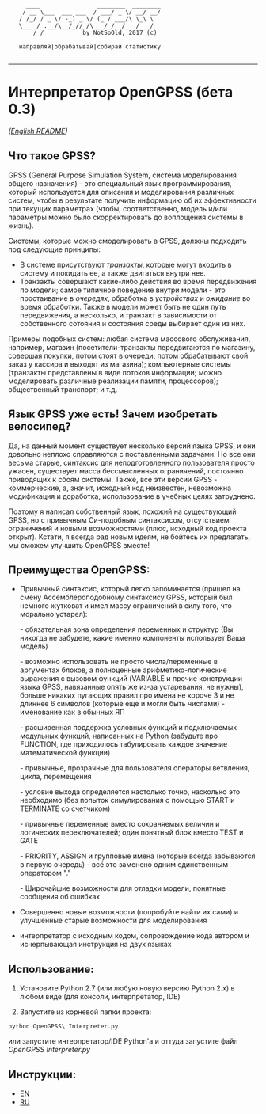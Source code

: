 ```
     ____                ________  ________
    / __ \___  ___ ___  / ___/ _ \/ __/ __/
   / /_/ / _ \/ -_) _ \/ (_ / ___/\ \_\ \
   \____/ .__/\__/_//_/\___/_/  /___/___/
       /_/           by NotSoOld, 2017 (c)
   
   направляй|обрабатывай|собирай статистику
          
```

---

# Интерпретатор OpenGPSS (бета 0.3)

*([English README](./README.md))*

## Что такое GPSS?

GPSS (General Purpose Simulаtion System, система моделирования общего назначения) - это специальный язык программирования, который используется для описания и моделирования различных систем, чтобы в результате получить информацию об их эффективности при текущих параметрах (чтобы, соответственно, модель и/или параметры можно было скорректировать до воплощения системы в жизнь).

Системы, которые можно смоделировать в GPSS, должны подходить под следующие принципы:
- В системе присутствуют *транзакты*, которые могут входить в систему и покидать ее, а также двигаться внутри нее.
- Транзакты совершают какие-либо действия во время передвижения по модели; самое типичное поведение внутри модели - это простаивание в *очередях*, обработка в *устройствах* и *ожидание* во время обработки. Также в модели может быть не один путь передвижения, а несколько, и транзакт в зависимости от собственного сотояния и состояния среды выбирает один из них.

Примеры подобных систем: любая система массового обслуживания, например, магазин (посетители-транзакты передвигаются по магазину, совершая покупки, потом стоят в очереди, потом обрабатывают свой заказ у кассира и выходят из магазина); компьютерные системы (транзакты представлены в виде потоков информации; можно моделировать различные реализации памяти, процессоров); общественный транспорт; и т.д.

## Язык GPSS уже есть! Зачем изобретать велосипед?

Да, на данный момент существует несколько версий языка GPSS, и они довольно неплохо справляются с поставленными задачами. Но все они весьма старые, синтаксис для неподготовленного пользователя просто ужасен, существует масса бессмысленных ограничений, постоянно приводящих к сбоям системы. Также, все эти версии GPSS - коммерческие, а, значит, исходный код неизвестен, невозможна модификация и доработка, использование в учебных целях затруднено.

Поэтому я написал собственный язык, похожий на существующий GPSS, но с привычным Си-подобным синтаксисом, отсутствием ограничений и новыми возможностями (плюс, исходный код проекта открыт). Кстати, я всегда рад новым идеям, не бойтесь их предлагать, мы сможем улучшить OpenGPSS вместе!

## Преимущества OpenGPSS:

- Привычный синтаксис, который легко запоминается (пришел на смену Ассемблероподобному синтаксису GPSS, который был немного жутковат и имел массу ограничений в силу того, что морально устарел):

	\- обязательная зона определения переменных и структур (Вы никогда не забудете, какие именно компоненты использует Ваша модель)
	
	\- возможно использовать не просто числа/переменные в аргументах блоков, а полноценные арифметико-логические выражения с вызовом функций (VARIABLE и прочие конструкции языка GPSS, навязанные опять же из-за устаревания, не нужны), больше никаких пугающих правил про имена не короче 3 и не длиннее 6 символов (которые еще и могли быть числами) - именование как в обычных ЯП
	
	\- расширенная поддержка условных функций и подключаемых модульных функций, написанных на Python (забудьте про FUNCTION, где приходилось табулировать каждое значение математической функции)
	
	\- привычные, прозрачные для пользователя операторы ветвления, цикла, перемещения
	
	\- условие выхода определяется настолько точно, насколько это необходимо (без попыток симулирования с помощью START и TERMINATE со счетчиком)
	
	\- привычные переменные вместо сохраняемых величин и логических переключателей; один понятный блок вместо TEST и GATE
	
	\- PRIORITY, ASSIGN и групповые имена (которые всегда забываются в первую очередь) - всё это заменено одним единственным оператором "."
	
	\- Широчайшие возможности для отладки модели, понятные сообщения об ошибках
	
- Совершенно новые возможности (попробуйте найти их сами) и улучшенные старые возможности для моделирования

- интерпретатор с исходным кодом, сопровождение кода автором и исчерпывающая инструкция на двух языках

## Использование:

1. Установите Python 2.7 (или любую новую версию Python 2.x) в любом виде (для консоли, интерпретатор, IDE)

2. Запустите из корневой папки проекта:

`python OpenGPSS\ Interpreter.py`

или запустите интерпретатор/IDE Python'a и оттуда запустите файл *OpenGPSS Interpreter.py*

## Инструкции:

- [EN](./manuals/Manual.md) 
- [RU](./manuals/Manual_RU.md)
